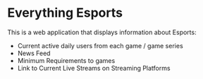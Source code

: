 # Everything Esports

This is a web application that displays information about Esports:

- Current active daily users from each game / game series
- News Feed
- Minimum Requirements to games
- Link to Current Live Streams on Streaming Platforms
